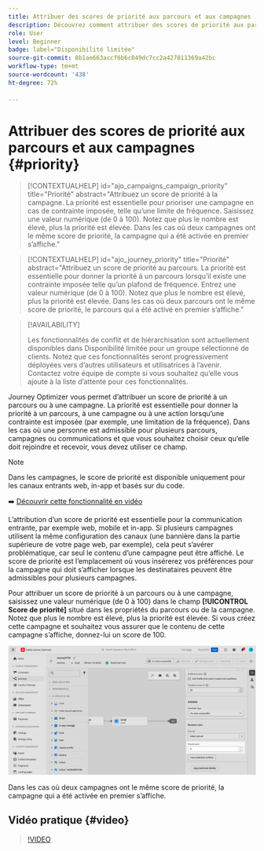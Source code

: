 ```yaml
---
title: Attribuer des scores de priorité aux parcours et aux campagnes
description: Découvrez comment attribuer des scores de priorité aux parcours et aux campagnes.
role: User
level: Beginner
badge: label="Disponibilité limitée"
source-git-commit: 8b1ae663accf6b6c049dc7cc2a427811369a42bc
workflow-type: tm+mt
source-wordcount: '438'
ht-degree: 72%

---
```



# Attribuer des scores de priorité aux parcours et aux campagnes {#priority}

>[!CONTEXTUALHELP]
>id="ajo_campaigns_campaign_priority"
>title="Priorité"
>abstract="Attribuez un score de priorité à la campagne. La priorité est essentielle pour prioriser une campagne en cas de contrainte imposée, telle qu’une limite de fréquence. Saisissez une valeur numérique (de 0 à 100). Notez que plus le nombre est élevé, plus la priorité est élevée. Dans les cas où deux campagnes ont le même score de priorité, la campagne qui a été activée en premier s’affiche."

>[!CONTEXTUALHELP]
>id="ajo_journey_priority"
>title="Priorité"
>abstract="Attribuez un score de priorité au parcours. La priorité est essentielle pour donner la priorité à un parcours lorsqu’il existe une contrainte imposée telle qu’un plafond de fréquence. Entrez une valeur numérique (de 0 à 100). Notez que plus le nombre est élevé, plus la priorité est élevée. Dans les cas où deux parcours ont le même score de priorité, le parcours qui a été activé en premier s’affiche."

>[!AVAILABILITY]
>
>Les fonctionnalités de conflit et de hiérarchisation sont actuellement disponibles dans Disponibilité limitée pour un groupe sélectionné de clients. Notez que ces fonctionnalités seront progressivement déployées vers d’autres utilisateurs et utilisatrices à l’avenir. Contactez votre équipe de compte si vous souhaitez qu’elle vous ajoute à la liste d’attente pour ces fonctionnalités.

Journey Optimizer vous permet d’attribuer un score de priorité à un parcours ou à une campagne. La priorité est essentielle pour donner la priorité à un parcours, à une campagne ou à une action lorsqu’une contrainte est imposée (par exemple, une limitation de la fréquence). Dans les cas où une personne est admissible pour plusieurs parcours, campagnes ou communications et que vous souhaitez choisir ceux qu’elle doit rejoindre et recevoir, vous devez utiliser ce champ.

>[!NOTE]
>
>Dans les campagnes, le score de priorité est disponible uniquement pour les canaux entrants web, in-app et basés sur du code.

➡️ [Découvrir cette fonctionnalité en vidéo](#video)

L’attribution d’un score de priorité est essentielle pour la communication entrante, par exemple web, mobile et in-app. Si plusieurs campagnes utilisent la même configuration des canaux (une bannière dans la partie supérieure de votre page web, par exemple), cela peut s’avérer problématique, car seul le contenu d’une campagne peut être affiché. Le score de priorité est l’emplacement où vous insérerez vos préférences pour la campagne qui doit s’afficher lorsque les destinataires peuvent être admissibles pour plusieurs campagnes.

Pour attribuer un score de priorité à un parcours ou à une campagne, saisissez une valeur numérique (de 0 à 100) dans le champ **[!UICONTROL Score de priorité]** situé dans les propriétés du parcours ou de la campagne. Notez que plus le nombre est élevé, plus la priorité est élevée. Si vous créez cette campagne et souhaitez vous assurer que le contenu de cette campagne s’affiche, donnez-lui un score de 100.

![](assets/priority-score.png)

Dans les cas où deux campagnes ont le même score de priorité, la campagne qui a été activée en premier s’affiche.

## Vidéo pratique {#video}

>[!VIDEO](https://video.tv.adobe.com/v/3435529?quality=12)
